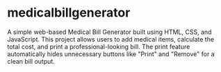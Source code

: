 # medicalbillgenerator
A simple web-based Medical Bill Generator built using HTML, CSS, and JavaScript. This project allows users to add medical items, calculate the total cost, and print a professional-looking bill. The print feature automatically hides unnecessary buttons like "Print" and "Remove" for a clean bill output.
